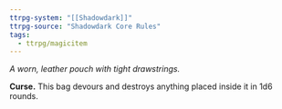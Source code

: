 ```yaml
---
ttrpg-system: "[[Shadowdark]]"
ttrpg-source: "Shadowdark Core Rules"
tags:
  - ttrpg/magicitem
---
```

*A worn, leather pouch with tight drawstrings.*

**Curse.** This bag devours and destroys anything placed inside it in 1d6 rounds.
